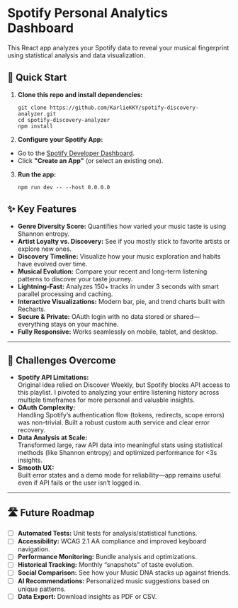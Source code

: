 # Spotify Personal Analytics Dashboard

This React app analyzes your Spotify data to reveal your musical fingerprint using statistical analysis and data visualization.

## 🚀 Quick Start

1. **Clone this repo and install dependencies:**
   ```
   git clone https://github.com/KarlieKKY/spotify-discovery-analyzer.git
   cd spotify-discovery-analyzer
   npm install
   ```
2. **Configure your Spotify App:**

- Go to the [Spotify Developer Dashboard](https://developer.spotify.com/dashboard).
- Click **"Create an App"** (or select an existing one).

3. **Run the app:**
   ```
   npm run dev -- --host 0.0.0.0
   ```

## ✨ Key Features

- **Genre Diversity Score:** Quantifies how varied your music taste is using Shannon entropy.
- **Artist Loyalty vs. Discovery:** See if you mostly stick to favorite artists or explore new ones.
- **Discovery Timeline:** Visualize how your music exploration and habits have evolved over time.
- **Musical Evolution:** Compare your recent and long-term listening patterns to discover your taste journey.
- **Lightning-Fast:** Analyzes 150+ tracks in under 3 seconds with smart parallel processing and caching.
- **Interactive Visualizations:** Modern bar, pie, and trend charts built with Recharts.
- **Secure & Private:** OAuth login with no data stored or shared—everything stays on your machine.
- **Fully Responsive:** Works seamlessly on mobile, tablet, and desktop.

---

## 💪 Challenges Overcome

- **Spotify API Limitations:**  
  Original idea relied on Discover Weekly, but Spotify blocks API access to this playlist. I pivoted to analyzing your entire listening history across multiple timeframes for more personal and valuable insights.
- **OAuth Complexity:**  
  Handling Spotify’s authentication flow (tokens, redirects, scope errors) was non-trivial. Built a robust custom auth service and clear error recovery.
- **Data Analysis at Scale:**  
  Transformed large, raw API data into meaningful stats using statistical methods (like Shannon entropy) and optimized performance for <3s insights.
- **Smooth UX:**  
  Built error states and a demo mode for reliability—app remains useful even if API fails or the user isn’t logged in.

---

## 🛣️ Future Roadmap

- [ ] **Automated Tests:** Unit tests for analysis/statistical functions.
- [ ] **Accessibility:** WCAG 2.1 AA compliance and improved keyboard navigation.
- [ ] **Performance Monitoring:** Bundle analysis and optimizations.
- [ ] **Historical Tracking:** Monthly “snapshots” of taste evolution.
- [ ] **Social Comparison:** See how your Music DNA stacks up against friends.
- [ ] **AI Recommendations:** Personalized music suggestions based on unique patterns.
- [ ] **Data Export:** Download insights as PDF or CSV.
